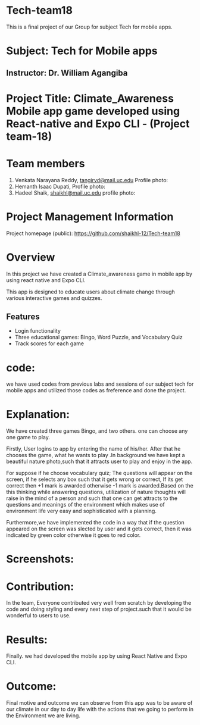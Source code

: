 # Tech-team18
This is a final project of our Group for subject Tech for mobile apps.

# Subject: Tech for Mobile apps

## Instructor: Dr. William Agangiba

# Project Title: Climate_Awareness Mobile app game developed using React-native and Expo CLI - (Project team-18)

# Team members
1. Venkata Narayana Reddy, tangirvd@mail.uc.edu
   Profile photo:
3. Hemanth Isaac Dupati,
   Profile photo:
5. Hadeel Shaik, shaikhl@mail.uc.edu
   profile photo:


# Project Management Information

Project homepage (public): <https://github.com/shaikhl-12/Tech-team18>


# Overview
In this project we have created a Climate_awareness game in mobile app by using react native and Expo CLI.

This app is designed to educate users about climate change through various interactive games and quizzes.

## Features

- Login functionality
- Three educational games: Bingo, Word Puzzle, and Vocabulary Quiz
- Track scores for each game


# code: 
we have used codes from previous labs and sessions of our subject tech for mobile apps and utilized those codes as freference and done the project.


# Explanation:

We have created three games Bingo, and two others. one can choose any one game to play.

Firstly, User logins to app by entering the name of his/her. After that he chooses the game, what he wants to play .In background we have kept a beautiful nature photo,such that it attracts user to play and enjoy in the app.

For suppose if he choose vocabulary quiz; The questions will appear on the screen, if he selects any box such that it gets wrong or correct, If its get correct then +1 mark is awarded otherwise -1 mark is awarded.Based on the this thinking while answering questions, utilization of nature thoughts will raise in the mind of a person and such that one can get attracts to the questions and meanings of the environment which makes use of environment life very easy and sophisticated with a planning.

Furthermore,we have implemented the code in a way that if the question appeared on the screen was slected by user and it gets correct, then it was indicated by green color otherwise it goes to red color.

# Screenshots:


# Contribution:
In the team, Everyone contributed very well from scratch by developing the code and doing styling and every next step of project.such that it woulid be wonderful to users to use.


# Results:
Finally. we had developed the mobile app by using React Native and Expo CLI.

# Outcome:
Final motive and outcome we can observe from this app was to be aware of our climate in our day to day life with the actions that we going to perform in the Environment we are living.

